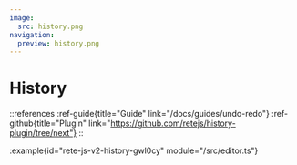 ```yaml
---
image:
  src: history.png
navigation:
  preview: history.png
---
```


# History

::references
:ref-guide{title="Guide" link="/docs/guides/undo-redo"}
:ref-github{title="Plugin" link="https://github.com/retejs/history-plugin/tree/next"}
::

:example{id="rete-js-v2-history-gwl0cy" module="/src/editor.ts"}
